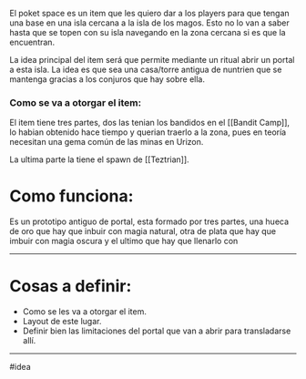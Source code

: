 El poket space es un item que les quiero dar a los players para que tengan una base en una isla cercana a la isla de los magos. Esto no lo van a saber hasta que se topen con su isla navegando en la zona cercana si es que la encuentran.

La idea principal del item será que permite mediante un ritual abrir un portal a esta isla. La idea es que sea una casa/torre antigua de nuntrien que se mantenga gracias a los conjuros que hay sobre ella. 

### Como se va a otorgar el item:
El item tiene tres partes, dos las tenian los bandidos en el [[Bandit Camp]], lo habian obtenido hace tiempo y querian traerlo a la zona, pues en teoría necesitan una gema común de las minas en Urizon. 

La ultima parte la tiene el spawn de [[Teztrian]].

# Como funciona:
Es un prototipo antiguo de portal, esta formado por tres partes, una hueca de oro que hay que inbuir con magia natural, otra de plata que hay que imbuir con magia oscura y el ultimo que hay que llenarlo con 

---
# Cosas a definir:
- Como se les va a otorgar el item.
- Layout de este lugar.
- Definir bien las limitaciones del portal que van a abrir para transladarse allí.

---
#idea